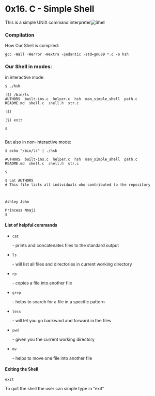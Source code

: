 <h1> 0x16. C - Simple Shell</h1>
<p>This is a simple UNIX command interpreter<img src="https://s3.amazonaws.com/intranet-projects-files/holbertonschool-low_level_programming/235/shell.jpeg" alt="Shell"></p>

<h3>Compilation</h3>

<p>How Our Shell is compiled:</p>

<pre><code>gcc -Wall -Werror -Wextra -pedantic -std=gnu89 *.c -o hsh </code></pre>

<h3>Our Shell in modes:</h3>



<p>in interactive mode:</p>



<pre><code>$ ./hsh

($) /bin/ls
AUTHORS  built-ins.c  helper.c  hsh  man_simple_shell  path.c  README.md  shell.c  shell.h  str.c

($)

($) exit

$

</code></pre>

<p>But also in non-interactive mode:</p>



<pre><code>$ echo &quot;/bin/ls&quot; | ./hsh

AUTHORS  built-ins.c  helper.c  hsh  man_simple_shell  path.c  README.md  shell.c  shell.h  str.c

$

$ cat AUTHORS
# This file lists all individuals who contributed to the repository                                                                     

                                                                                                                                        

Ashley John <nightburn2003@gmail.com>                                                                                                   

Princess Nnaji <princessamphora@gmail.com>     
$
</code></pre>

<h4>List of helpful commands</h4>
<ul>
<li><pre><code>cat</code></pre> -  prints and concatenates files to the standard output</li>
<li><pre><code>ls</code></pre> - will list all files and directories in current working directory</li>
<li><pre><code>cp</code></pre> - copies a file into another file</li>
<li><pre><code>grep</code></pre> - helps to search for a file in a specific pattern</li>
<li><pre><code>less</code></pre> - will let you go backward and forward in the files</li>
<li><pre><code>pwd</code></pre> - given you the current working directory
<li><pre><code>mv</code></pre> -  helps to move one file into another file
</ul>

<h4>Exiting the Shell</h4>
<p><pre><code>exit</code></pre>To quit the shell the user can simple type in "exit"</p>
